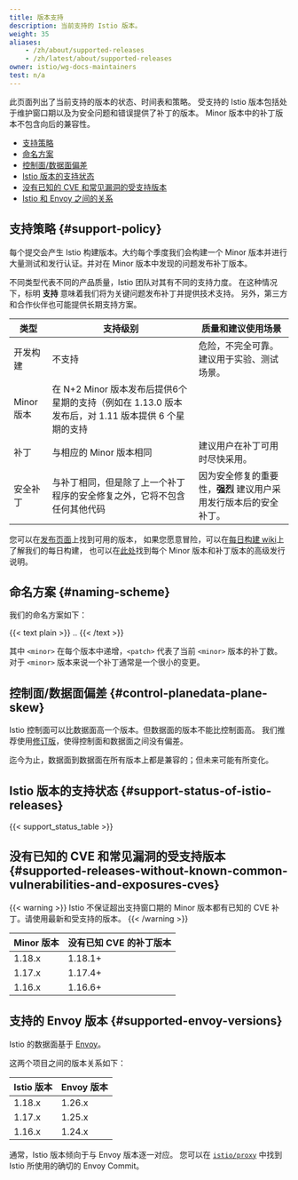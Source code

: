 ```yaml
---
title: 版本支持
description: 当前支持的 Istio 版本。
weight: 35
aliases:
    - /zh/about/supported-releases
    - /zh/latest/about/supported-releases
owner: istio/wg-docs-maintainers
test: n/a
---
```


此页面列出了当前支持的版本的状态、时间表和策略。
受支持的 Istio 版本包括处于维护窗口期以及为安全问题和错误提供了补丁的版本。
Minor 版本中的补丁版本不包含向后的兼容性。

- [支持策略](#support-policy)
- [命名方案](#naming-scheme)
- [控制面/数据面偏差](#control-planedata-plane-skew)
- [Istio 版本的支持状态](#support-status-of-istio-releases)
- [没有已知的 CVE 和常见漏洞的受支持版本](#supported-releases-without-known-common-vulnerabilities-and-exposures-cves)
- [Istio 和 Envoy 之间的关系](#supported-envoy-versions)

## 支持策略 {#support-policy}

每个提交会产生 Istio 构建版本。大约每个季度我们会构建一个 Minor
版本并进行大量测试和发行认证。并对在 Minor 版本中发现的问题发布补丁版本。

不同类型代表不同的产品质量，Istio 团队对其有不同的支持力度。
在这种情况下，标明 **支持** 意味着我们将为关键问题发布补丁并提供技术支持。
另外，第三方和合作伙伴也可能提供长期支持方案。

|类型              | 支持级别                                                                                                         | 质量和建议使用场景
|------------------|-----------------------------------------------------------------------------------------------------------------------|----------------------------
|开发构建 | 不支持                                                                                                            | 危险，不完全可靠。建议用于实验、测试场景。
|Minor 版本     | 在 N+2 Minor 版本发布后提供6个星期的支持（例如在 1.13.0 版本发布后，对 1.11 版本提供 6 个星期的支持
|补丁             | 与相应的 Minor 版本相同                                                                               | 建议用户在补丁可用时尽快采用。
|安全补丁    | 与补丁相同，但是除了上一个补丁程序的安全修复之外，它将不包含任何其他代码 | 因为安全修复的重要性，**强烈** 建议用户采用发行版本后的安全补丁。

您可以在[发布页面](https://github.com/istio/istio/releases)上找到可用的版本，
如果您愿意冒险，可以在[每日构建 wiki](https://github.com/istio/istio/wiki/Daily-builds)上了解我们的每日构建，
也可以在[此处](/zh/news)找到每个 Minor 版本和补丁版本的高级发行说明。

## 命名方案 {#naming-scheme}

我们的命名方案如下：

{{< text plain >}}
<major>.<minor>.<patch>
{{< /text >}}

其中 `<minor>` 在每个版本中递增，`<patch>` 代表了当前 `<minor>` 版本的补丁数。
对于 `<minor>` 版本来说一个补丁通常是一个很小的变更。

## 控制面/数据面偏差 {#control-planedata-plane-skew}

Istio 控制面可以比数据面高一个版本。但数据面的版本不能比控制面高。
我们推荐使用[修订版](/zh/docs/setup/upgrade/canary/)，使得控制面和数据面之间没有偏差。

迄今为止，数据面到数据面在所有版本上都是兼容的；但未来可能有所变化。

## Istio 版本的支持状态 {#support-status-of-istio-releases}

{{< support_status_table >}}

## 没有已知的 CVE 和常见漏洞的受支持版本 {#supported-releases-without-known-common-vulnerabilities-and-exposures-cves}

{{< warning >}}
Istio 不保证超出支持窗口期的 Minor 版本都有已知的 CVE 补丁。请使用最新和受支持的版本。
{{< /warning >}}

| Minor 版本 | 没有已知 CVE 的补丁版本                        |
| ---------- | ------------------------------------------ |
| 1.18.x           | 1.18.1+                                              |
| 1.17.x           | 1.17.4+                                              |
| 1.16.x           | 1.16.6+                                              |

## 支持的 Envoy 版本 {#supported-envoy-versions}

Istio 的数据面基于 [Envoy](https://github.com/envoyproxy/envoy)。

这两个项目之间的版本关系如下：

| Istio 版本 | Envoy 版本 |
| ---------- | ---------- |
| 1.18.x     | 1.26.x     |
| 1.17.x     | 1.25.x     |
| 1.16.x     | 1.24.x     |

通常，Istio 版本倾向于与 Envoy 版本逐一对应。
您可以在 [`istio/proxy`](https://github.com/istio/proxy/blob/master/WORKSPACE#L38)
中找到 Istio 所使用的确切的 Envoy Commit。
